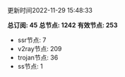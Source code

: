 更新时间2022-11-29 15:48:33

**总订阅: 45**
**总节点: 1242**
**有效节点: 253**
- ssr节点: 7
- v2ray节点: 209
- trojan节点: 36
- ss节点: 1
